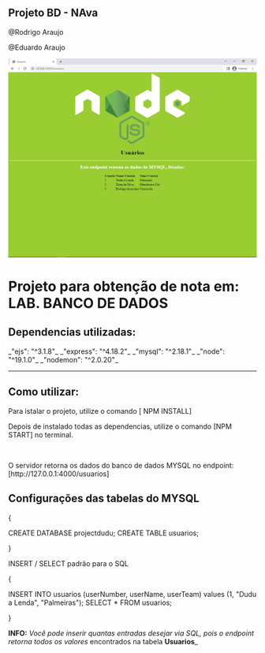 ## Projeto BD - NAva

<p>@Rodrigo Araujo</p>
<p>@Eduardo Araujo</p>

<img src="https://raw.githubusercontent.com/Du-Araujo/LabBD_buscaUsuarios/main/source/img/exemplo.jpg">


<h1> Projeto para obtenção de nota em: LAB. BANCO DE DADOS </h1>
<h2>Dependencias utilizadas: </h2>
_"ejs": "^3.1.8"_
_"express": "^4.18.2"_
_"mysql": "^2.18.1"_
_"node": "^19.1.0"_
_"nodemon": "^2.0.20"_
<hr>

<h2>Como utilizar: </h2>
<p>Para istalar o projeto, utilize o comando [ NPM INSTALL] </p>
<p>Depois de instalado todas as dependencias, utilize o comando [NPM START] no terminal.</p>
<br>
<p>O servidor retorna os dados do banco de dados MYSQL no endpoint: [http://127.0.0.1:4000/usuarios] </p>

<h2>Configurações das tabelas do MYSQL</h2>

{

CREATE DATABASE projectdudu;
CREATE TABLE usuarios;

}

<p>INSERT / SELECT padrão para o SQL</p>

{

INSERT INTO usuarios (userNumber, userName, userTeam) values (1, "Dudu a Lenda", "Palmeiras");
SELECT * FROM usuarios;

}

**INFO:** _Você pode inserir quantas entradas desejar via SQL, pois o endpoint retorna todos os valores_
encontrados na tabela **Usuarios**_
